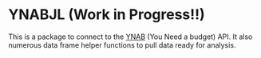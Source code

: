 # YNABJL (Work in Progress!!)

This is a package to connect to the [YNAB](https://www.ynab.com/ "You Need a Budget!!") (You Need a budget) API. It also numerous data frame helper functions to pull data ready for analysis.